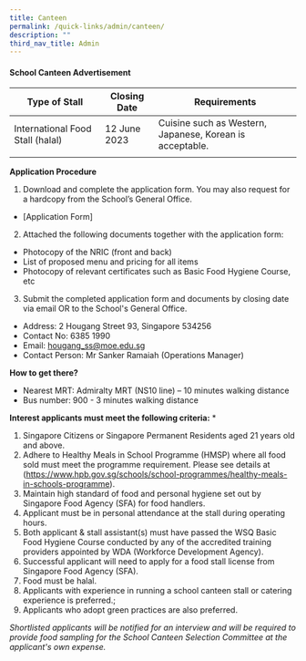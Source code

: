 ```yaml
---
title: Canteen
permalink: /quick-links/admin/canteen/
description: ""
third_nav_title: Admin
---
```

#### School Canteen Advertisement

| Type of Stall | Closing Date | Requirements |
| -------- | -------- | -------- |
| International Food Stall (halal)  | 12 June 2023     | Cuisine such as Western, Japanese, Korean is acceptable.    |
|| 

**Application Procedure**

1. Download and complete the application form. You may also request for a hardcopy from the School’s General Office.
* [Application Form]  

2. Attached the following documents together with the application form:
* Photocopy of the NRIC (front and back)
* List of proposed menu and pricing for all items
* Photocopy of relevant certificates such as Basic Food Hygiene Course, etc

3. Submit the completed application form and documents by closing date via email OR to the School's General Office.

* Address: 2 Hougang Street 93, Singapore 534256
* Contact No: 6385 1990
* Email: hougang_ss@moe.edu.sg
* Contact Person: Mr Sanker Ramaiah (Operations Manager)    

**How to get there?**
* Nearest MRT: Admiralty MRT (NS10 line) – 10 minutes walking distance
* Bus number: 900 - 3 minutes walking distance

**Interest applicants must meet the following criteria:**
* 
1.	Singapore Citizens or Singapore Permanent Residents aged 21 years old and above.
2.	Adhere to Healthy Meals in School Programme (HMSP) where all food sold must meet the programme requirement. Please see details at (https://www.hpb.gov.sg/schools/school-programmes/healthy-meals-in-schools-programme).
3.	Maintain high standard of food and personal hygiene set out by Singapore Food Agency (SFA) for food handlers.
4.	Applicant must be in personal attendance at the stall during operating hours.
5.	Both applicant & stall assistant(s) must have passed the WSQ Basic Food Hygiene Course conducted by any of the accredited training providers appointed by WDA (Workforce Development Agency).
6.	Successful applicant will need to apply for a food stall license from Singapore Food Agency (SFA).
7.	Food must be halal.
8.	Applicants with experience in running a school canteen stall or catering experience is preferred.;
9.	Applicants who adopt green practices are also preferred.


 
*Shortlisted applicants will be notified for an interview and will be required to provide food sampling for the School Canteen Selection Committee at the applicant's own expense.*

